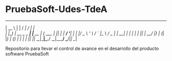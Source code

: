 # PruebaSoft-Udes-TdeA
 _____                 _            _____        __ _   
|  __ \               | |          / ____|      / _| |  
| |__) | __ _   _  ___| |__   __ _| (___   ___ | |_| |_ 
|  ___/ '__| | | |/ _ \ '_ \ / _` |\___ \ / _ \|  _| __|
| |   | |  | |_| |  __/ |_) | (_| |____) | (_) | | | |_ 
|_|   |_|   \__,_|\___|_.__/ \__,_|_____/ \___/|_|  \__|  

Repositorio para llevar el control de avance en el desarrollo del producto software PruebaSoft
